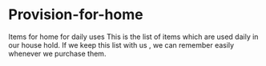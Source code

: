 # Provision-for-home
Items for home for daily uses
This is the list of items which are used daily in our house hold. If we keep this list with us , we can remember easily whenever we purchase them.
